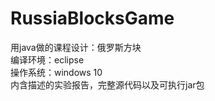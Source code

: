 # RussiaBlocksGame
用java做的课程设计：俄罗斯方块<br>
编译环境：eclipse<br>
操作系统：windows 10</br>
内含描述的实验报告，完整源代码以及可执行jar包<br>
